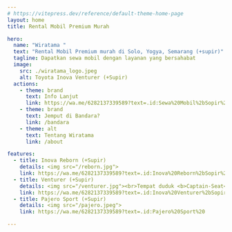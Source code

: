 ```yaml
---
# https://vitepress.dev/reference/default-theme-home-page
layout: home
title: Rental Mobil Premium Murah

hero:
  name: "Wiratama "
  text: "Rental Mobil Premium murah di Solo, Yogya, Semarang (+supir)"
  tagline: Dapatkan sewa mobil dengan layanan yang bersahabat
  image:
    src: ./wiratama_logo.jpeg
    alt: Toyota Inova Venturer (+Supir)
  actions:
    - theme: brand
      text: Info Lanjut
      link: https://wa.me/6282137339589?text=.id:Sewa%20Mobil%2bSopir%20
    - theme: brand
      text: Jemput di Bandara?
      link: /bandara
    - theme: alt
      text: Tentang Wiratama
      link: /about

features:
  - title: Inova Reborn (+Supir)
    details: <img src="/reborn.jpg">
    link: https://wa.me/6282137339589?text=.id:Inova%20Reborn%2bSopir%20
  - title: Venturer (+Supir)
    details: <img src="/venturer.jpg"><br>Tempat duduk <b>Captain-Seat</b>
    link: https://wa.me/6282137339589?text=.id:Inova%20Venturer%2bSopir%20
  - title: Pajero Sport (+Supir)
    details: <img src="/pajero.jpeg">
    link: https://wa.me/6282137339589?text=.id:Pajero%20Sport%20

---
```

